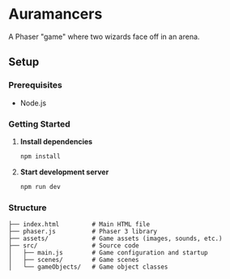 # Auramancers

A Phaser "game" where two wizards face off in an arena.

## Setup

### Prerequisites
- Node.js

### Getting Started

1. **Install dependencies**
   ```bash
   npm install
   ```

2. **Start development server**
   ```bash
   npm run dev
   ```

### Structure
```
├── index.html         # Main HTML file
├── phaser.js          # Phaser 3 library
├── assets/            # Game assets (images, sounds, etc.)
├── src/               # Source code
│   ├── main.js        # Game configuration and startup
│   ├── scenes/        # Game scenes
│   └── gameObjects/   # Game object classes
```
